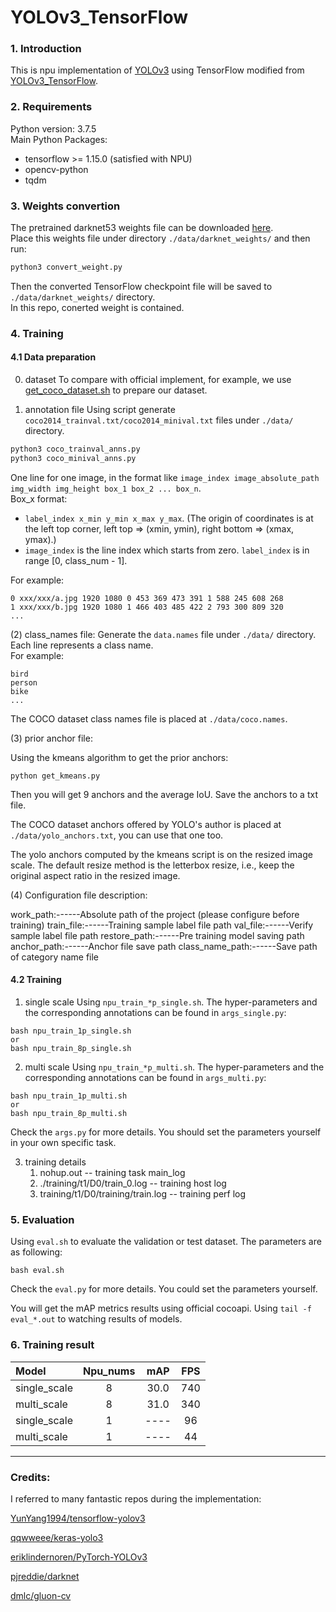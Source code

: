 #  YOLOv3_TensorFlow

### 1. Introduction
This is npu implementation of [YOLOv3](https://pjreddie.com/media/files/papers/YOLOv3.pdf) using TensorFlow modified from [YOLOv3_TensorFlow](https://github.com/wizyoung/YOLOv3_TensorFlow).   

### 2. Requirements
Python version: 3.7.5  
Main Python Packages:
- tensorflow >= 1.15.0 (satisfied with NPU)
- opencv-python
- tqdm

### 3. Weights convertion
The pretrained darknet53 weights file can be downloaded [here](https://pjreddie.com/media/files/darknet53.conv.74).        
Place this weights file under directory `./data/darknet_weights/` and then run:
```python
python3 convert_weight.py
```
Then the converted TensorFlow checkpoint file will be saved to `./data/darknet_weights/` directory.  
In this repo, conerted weight is contained. 

### 4. Training
#### 4.1 Data preparation 
0. dataset
To compare with official implement, for example, we use [get_coco_dataset.sh](https://github.com/pjreddie/darknet/blob/master/scripts/get_coco_dataset.sh) to prepare our dataset.

1. annotation file
Using script generate `coco2014_trainval.txt/coco2014_minival.txt` files under `./data/` directory.
```python
python3 coco_trainval_anns.py
python3 coco_minival_anns.py
```   
One line for one image, in the format like `image_index image_absolute_path img_width img_height box_1 box_2 ... box_n`.    
Box_x format: 
- `label_index x_min y_min x_max y_max`. (The origin of coordinates is at the left top corner, left top => (xmin, ymin), right bottom => (xmax, ymax).)       
-  `image_index` is the line index which starts from zero. `label_index` is in range [0, class_num - 1].

For example:
```
0 xxx/xxx/a.jpg 1920 1080 0 453 369 473 391 1 588 245 608 268
1 xxx/xxx/b.jpg 1920 1080 1 466 403 485 422 2 793 300 809 320
...
```

(2)  class_names file:
Generate the `data.names` file under `./data/` directory. Each line represents a class name.     
For example:     
```
bird
person
bike
...
```

The COCO dataset class names file is placed at `./data/coco.names`.

(3) prior anchor file:

Using the kmeans algorithm to get the prior anchors:

```
python get_kmeans.py
```

Then you will get 9 anchors and the average IoU. Save the anchors to a txt file.

The COCO dataset anchors offered by YOLO's author is placed at `./data/yolo_anchors.txt`, you can use that one too.

The yolo anchors computed by the kmeans script is on the resized image scale.  The default resize method is the letterbox resize, i.e., keep the original aspect ratio in the resized image.

(4) Configuration file description:

work_path:------Absolute path of the project (please configure before training)
train_file:------Training sample label file path
val_file:------Verify sample label file path
restore_path:------Pre training model saving path
anchor_path:------Anchor file save path
class_name_path:------Save path of category name file

#### 4.2 Training
1. single scale
Using `npu_train_*p_single.sh`. The hyper-parameters and the corresponding annotations can be found in `args_single.py`:

```shell
bash npu_train_1p_single.sh 
or 
bash npu_train_8p_single.sh
```

2. multi scale
Using `npu_train_*p_multi.sh`. The hyper-parameters and the corresponding annotations can be found in `args_multi.py`:

```shell
bash npu_train_1p_multi.sh 
or 
bash npu_train_8p_multi.sh
```

Check the `args.py` for more details. You should set the parameters yourself in your own specific task.

3. training details
     1. nohup.out -- training task main_log
     2. ./training/t1/D0/train_0.log -- training host log
     3. training/t1/D0/training/train.log -- training perf log

### 5. Evaluation

Using `eval.sh` to evaluate the validation or test dataset. The parameters are as following:

```shell
bash eval.sh
```

Check the `eval.py` for more details. You could set the parameters yourself. 

You will get the mAP metrics results using official cocoapi.
Using `tail -f eval_*.out` to watching results of models.


### 6. Training result

| Model                 | Npu_nums | mAP      | FPS       |
| :-------------------- | :------: | :------: | :------:  |
| single_scale          | 8        |    30.0  | 740       |
| multi_scale           | 8        |    31.0  | 340       |
| single_scale          | 1        |    ----  | 96        |
| multi_scale           | 1        |    ----  | 44        |




-------

### Credits:

I referred to many fantastic repos during the implementation:

[YunYang1994/tensorflow-yolov3](https://github.com/YunYang1994/tensorflow-yolov3)

[qqwweee/keras-yolo3](https://github.com/qqwweee/keras-yolo3)

[eriklindernoren/PyTorch-YOLOv3](https://github.com/eriklindernoren/PyTorch-YOLOv3)

[pjreddie/darknet](https://github.com/pjreddie/darknet)

[dmlc/gluon-cv](https://github.com/dmlc/gluon-cv/tree/master/scripts/detection/yolo)

